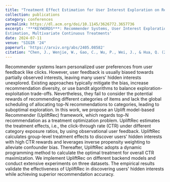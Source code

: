 ```yaml
---
title: "Treatment Effect Estimation for User Interest Exploration on Recommender Systems"
collection: publications
category: conferences
permalink: https://dl.acm.org/doi/10.1145/3626772.3657736
excerpt: '***KEYWORDS***: Recommender Systems, User Interest Exploration, Treatment Effect
Estimation, Multivariate Continuous Treatments'
date: 2024-07-11
venue: "SIGIR '24"
paperurl: 'https://arxiv.org/abs/2405.08582'
citation: "Chen, J., Wenjie, W., Gao, C., Wu, P., Wei, J., & Hua, Q. (2024, July). Treatment Effect Estimation for User Interest Exploration on Recommender Systems. In Proceedings of the 47th International ACM SIGIR Conference on Research and Development in Information Retrieval (pp. 1861-1871)."
---
```


Recommender systems learn personalized user preferences from user feedback like clicks. However, user feedback is usually biased towards partially observed interests, leaving many users' hidden interests unexplored. Existing approaches typically mitigate the bias, increase recommendation diversity, or use bandit algorithms to balance exploration-exploitation trade-offs. Nevertheless, they fail to consider the potential rewards of recommending different categories of items and lack the global scheduling of allocating top-N recommendations to categories, leading to suboptimal exploration. In this work, we propose an Uplift model-based Recommender (UpliftRec) framework, which regards top-N recommendation as a treatment optimization problem. UpliftRec estimates the treatment effects, i.e., the click-through rate (CTR) under different category exposure ratios, by using observational user feedback. UpliftRec calculates group-level treatment effects to discover users' hidden interests with high CTR rewards and leverages inverse propensity weighting to alleviate confounder bias. Thereafter, UpliftRec adopts a dynamic programming method to calculate the optimal treatment for overall CTR maximization. We implement UpliftRec on different backend models and conduct extensive experiments on three datasets. The empirical results validate the effectiveness of UpliftRec in discovering users' hidden interests while achieving superior recommendation accuracy.
